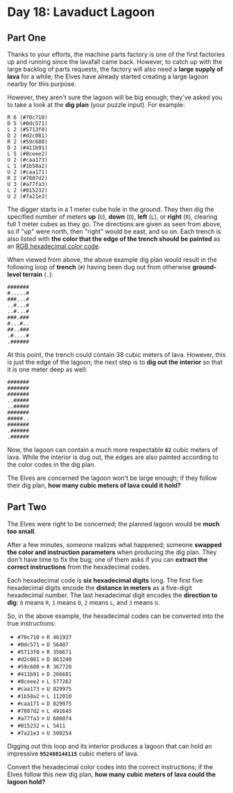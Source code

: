 # Day 18: Lavaduct Lagoon

## Part One

Thanks to your efforts, the machine parts factory is one of the first factories up and running since the lavafall came back. However, to catch up with the large backlog of parts requests, the factory will also need a **large supply of lava** for a while; the Elves have already started creating a large lagoon nearby for this purpose.

However, they aren't sure the lagoon will be big enough; they've asked you to take a look at the **dig plan** (your puzzle input). For example:

```
R 6 (#70c710)
D 5 (#0dc571)
L 2 (#5713f0)
D 2 (#d2c081)
R 2 (#59c680)
D 2 (#411b91)
L 5 (#8ceee2)
U 2 (#caa173)
L 1 (#1b58a2)
U 2 (#caa171)
R 2 (#7807d2)
U 3 (#a77fa3)
L 2 (#015232)
U 2 (#7a21e3)
```

The digger starts in a 1 meter cube hole in the ground. They then dig the specified number of meters **up** (`U`), **down** (`D`), **left** (`L`), or **right** (`R`), clearing full 1 meter cubes as they go. The directions are given as seen from above, so if "up" were north, then "right" would be east, and so on. Each trench is also listed with **the color that the edge of the trench should be painted** as an [RGB hexadecimal color code](https://en.wikipedia.org/wiki/RGB_color_model#Numeric_representations).

When viewed from above, the above example dig plan would result in the following loop of **trench** (`#`) having been dug out from otherwise **ground-level terrain** (`.`):

```
#######
#.....#
###...#
..#...#
..#...#
###.###
#...#..
##..###
.#....#
.######
```

At this point, the trench could contain 38 cubic meters of lava. However, this is just the edge of the lagoon; the next step is to **dig out the interior** so that it is one meter deep as well:

```
#######
#######
#######
..#####
..#####
#######
#####..
#######
.######
.######
```

Now, the lagoon can contain a much more respectable **`62`** cubic meters of lava. While the interior is dug out, the edges are also painted according to the color codes in the dig plan.

The Elves are concerned the lagoon won't be large enough; if they follow their dig plan, **how many cubic meters of lava could it hold?**


## Part Two

The Elves were right to be concerned; the planned lagoon would be **much too small**.

After a few minutes, someone realizes what happened; someone **<span title="Futuristic sprintf()?">swapped</span> the color and instruction parameters** when producing the dig plan. They don't have time to fix the bug; one of them asks if you can **extract the correct instructions** from the hexadecimal codes.

Each hexadecimal code is **six hexadecimal digits** long. The first five hexadecimal digits encode the **distance in meters** as a five-digit hexadecimal number. The last hexadecimal digit encodes the **direction to dig**: `0` means `R`, `1` means `D`, `2` means `L`, and `3` means `U`.

So, in the above example, the hexadecimal codes can be converted into the true instructions:

* `#70c710` = `R 461937`
* `#0dc571` = `D 56407`
* `#5713f0` = `R 356671`
* `#d2c081` = `D 863240`
* `#59c680` = `R 367720`
* `#411b91` = `D 266681`
* `#8ceee2` = `L 577262`
* `#caa173` = `U 829975`
* `#1b58a2` = `L 112010`
* `#caa171` = `D 829975`
* `#7807d2` = `L 491645`
* `#a77fa3` = `U 686074`
* `#015232` = `L 5411`
* `#7a21e3` = `U 500254`

Digging out this loop and its interior produces a lagoon that can hold an impressive **`952408144115`** cubic meters of lava.

Convert the hexadecimal color codes into the correct instructions; if the Elves follow this new dig plan, **how many cubic meters of lava could the lagoon hold?**
